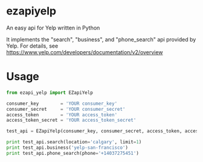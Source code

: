# ezapiyelp

An easy api for Yelp written in Python

It implements the "search", "business", and "phone_search" api provided by Yelp. For details, see https://www.yelp.com/developers/documentation/v2/overview

# Usage

```python
from ezapi_yelp import EZapiYelp

consumer_key        = 'YOUR consumer_key'
consumer_secret     = 'YOUR consumer_secret'
access_token        = 'YOUR access_token'
access_token_secret = 'YOUR access_token_secret'

test_api = EZapiYelp(consumer_key, consumer_secret, access_token, access_token_secret)

print test_api.search(location='calgary', limit=1)
print test_api.business('yelp-san-francisco')
print test_api.phone_search(phone='+14037275451')
```

